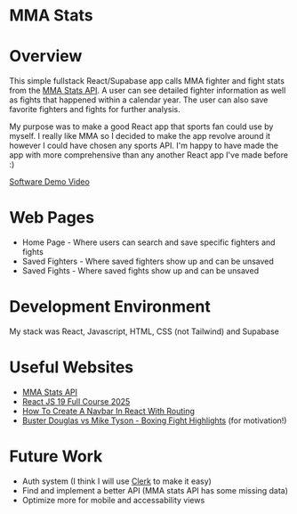 # MMA Stats
# Overview
This simple fullstack React/Supabase app calls MMA fighter and fight stats from the [MMA Stats API](https://rapidapi.com/chirikutsikuda/api/mma-stats). A user can see detailed fighter information as well as fights that happened within a calendar year. The user can also save favorite fighters and fights for further analysis. 

My purpose was to make a good React app that sports fan could use by myself. I really like MMA so I decided to make the app revolve around it however I could have chosen any sports API. I'm happy to have made the app with more comprehensive than any another React app I've made before :)

[Software Demo Video](https://www.loom.com/share/e3c11432c4dd4954ae5af359bc42c13c?sid=20d24d41-50b5-4de1-a69e-071e4d3e9e86)


# Web Pages
* Home Page - Where users can search and save specific fighters and fights
* Saved Fighters - Where saved fighters show up and can be unsaved
* Saved Fights - Where saved fights show up and can be unsaved

# Development Environment
My stack was React, Javascript, HTML, CSS (not Tailwind) and Supabase

# Useful Websites
* [MMA Stats API](https://rapidapi.com/chirikutsikuda/api/mma-stats)
* [React JS 19 Full Course 2025](https://www.youtube.com/watch?v=dCLhUialKPQ)
* [How To Create A Navbar In React With Routing](https://www.youtube.com/watch?v=SLfhMt5OUPI&t=663s)
* [Buster Douglas vs Mike Tyson - Boxing Fight Highlights](https://www.youtube.com/watch?v=1YPEsVHNUlk) (for motivation!)

# Future Work
* Auth system (I think I will use [Clerk](https://clerk.com/) to make it easy)
* Find and implement a better API (MMA stats API has some missing data)
* Optimize more for mobile and accessability views
